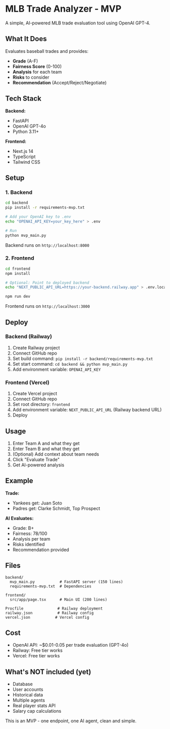 # MLB Trade Analyzer - MVP

A simple, AI-powered MLB trade evaluation tool using OpenAI GPT-4.

## What It Does

Evaluates baseball trades and provides:
- **Grade** (A-F)
- **Fairness Score** (0-100)
- **Analysis** for each team
- **Risks** to consider
- **Recommendation** (Accept/Reject/Negotiate)

## Tech Stack

**Backend:**
- FastAPI
- OpenAI GPT-4o
- Python 3.11+

**Frontend:**
- Next.js 14
- TypeScript
- Tailwind CSS

## Setup

### 1. Backend

```bash
cd backend
pip install -r requirements-mvp.txt

# Add your OpenAI key to .env
echo "OPENAI_API_KEY=your_key_here" > .env

# Run
python mvp_main.py
```

Backend runs on `http://localhost:8000`

### 2. Frontend

```bash
cd frontend
npm install

# Optional: Point to deployed backend
echo "NEXT_PUBLIC_API_URL=https://your-backend.railway.app" > .env.local

npm run dev
```

Frontend runs on `http://localhost:3000`

## Deploy

### Backend (Railway)
1. Create Railway project
2. Connect GitHub repo
3. Set build command: `pip install -r backend/requirements-mvp.txt`
4. Set start command: `cd backend && python mvp_main.py`
5. Add environment variable: `OPENAI_API_KEY`

### Frontend (Vercel)
1. Create Vercel project
2. Connect GitHub repo
3. Set root directory: `frontend`
4. Add environment variable: `NEXT_PUBLIC_API_URL` (Railway backend URL)
5. Deploy

## Usage

1. Enter Team A and what they get
2. Enter Team B and what they get
3. (Optional) Add context about team needs
4. Click "Evaluate Trade"
5. Get AI-powered analysis

## Example

**Trade:**
- Yankees get: Juan Soto
- Padres get: Clarke Schmidt, Top Prospect

**AI Evaluates:**
- Grade: B+
- Fairness: 78/100
- Analysis per team
- Risks identified
- Recommendation provided

## Files

```
backend/
  mvp_main.py           # FastAPI server (150 lines)
  requirements-mvp.txt  # Dependencies

frontend/
  src/app/page.tsx      # Main UI (200 lines)

Procfile               # Railway deployment
railway.json           # Railway config
vercel.json           # Vercel config
```

## Cost

- OpenAI API: ~$0.01-0.05 per trade evaluation (GPT-4o)
- Railway: Free tier works
- Vercel: Free tier works

## What's NOT included (yet)

- Database
- User accounts
- Historical data
- Multiple agents
- Real player stats API
- Salary cap calculations

This is an MVP - one endpoint, one AI agent, clean and simple.
